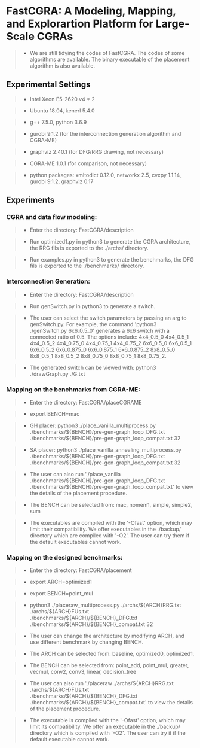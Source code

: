 # FastCGRA: A Modeling, Mapping, and Explorartion Platform for Large-Scale CGRAs

>* We are still tidying the codes of FastCGRA. The codes of some algorithms are available. The binary executable of the placement algorithm is also available. 

## Experimental Settings

>* Intel Xeon E5-2620 v4 * 2

>* Ubuntu 18.04, kenerl 5.4.0

>* g++ 7.5.0, python 3.6.9

>* gurobi 9.1.2 (for the interconnection generation algorithm and CGRA-ME)

>* graphviz 2.40.1 (for DFG/RRG drawing, not necessary)

>* CGRA-ME 1.0.1 (for comparison, not necessary)

>* python packages: xmltodict 0.12.0, networkx 2.5, cvxpy 1.1.14, gurobi 9.1.2, graphviz 0.17

## Experiments

### CGRA and data flow modeling: 

>* Enter the directory: FastCGRA/description

>* Run optimized1.py in python3 to generate the CGRA architecture, the RRG fils is exported to the ./archs/ directory. 

>* Run examples.py in python3 to generate the benchmarks, the DFG fils is exported to the ./benchmarks/ directory.

### Interconnection Generation: 

>* Enter the directory: FastCGRA/description

>* Run genSwitch.py in python3 to generate a switch. 

>* The user can select the switch parameters by passing an arg to genSwitch.py. For example, the command 'python3 ./genSwitch.py 6x6_0.5_0' generates a 6x6 switch  with a connected ratio of 0.5. The options include: 4x4_0.5_0 4x4_0.5_1 4x4_0.5_2 4x4_0.75_0 4x4_0.75_1 4x4_0.75_2 6x6_0.5_0 6x6_0.5_1 6x6_0.5_2 6x6_0.875_0 6x6_0.875_1 6x6_0.875_2 8x8_0.5_0 8x8_0.5_1 8x8_0.5_2 8x8_0.75_0 8x8_0.75_1 8x8_0.75_2. 

>* The generated switch can be viewed with: python3 ./drawGraph.py ./G.txt

### Mapping on the benchmarks from CGRA-ME: 

>* Enter the directory: FastCGRA/placeCGRAME

>* export BENCH=mac

>* GH placer: python3 ./place_vanilla_multiprocess.py ./benchmarks/\$\{BENCH\}/pre-gen-graph_loop_DFG.txt ./benchmarks/\$\{BENCH\}/pre-gen-graph_loop_compat.txt 32

>* SA placer: python3 ./place_vanilla_annealing_multiprocess.py ./benchmarks/\$\{BENCH\}/pre-gen-graph_loop_DFG.txt ./benchmarks/\$\{BENCH\}/pre-gen-graph_loop_compat.txt 32

>* The user can also run './place_vanilla ./benchmarks/\$\{BENCH\}/pre-gen-graph_loop_DFG.txt ./benchmarks/\$\{BENCH\}/pre-gen-graph_loop_compat.txt' to view the details of the placement procedure. 

>* The BENCH can be selected from: mac, nomem1, simple, simple2, sum

>* The executables are compiled with the '-Ofast' option, which may limit their compatibility. We offer executables in the ./backup/ directory which are compiled with '-O2'. The user can try them if the default executables cannot work. 

### Mapping on the designed benchmarks: 

>* Enter the directory: FastCGRA/placement

>* export ARCH=optimized1

>* export BENCH=point_mul

>* python3 ./placeraw_multiprocess.py ./archs/\$\{ARCH\}RRG.txt ./archs/\$\{ARCH}FUs.txt ./benchmarks/\$\{ARCH\}/\$\{BENCH\}_DFG.txt ./benchmarks/\$\{ARCH\}/\$\{BENCH\}_compat.txt 32

>* The user can change the architecture by modifying ARCH, and use different benchmark by changing BENCH. 

>* The ARCH can be selected from: baseline, optimized0, optimized1. 

>* The BENCH can be selected from: point_add, point_mul, greater, vecmul, conv2, conv3, linear, decision_tree

>* The user can also run './placeraw ./archs/\$\{ARCH\}RRG.txt ./archs/\$\{ARCH\}FUs.txt ./benchmarks/\$\{ARCH\}/\$\{BENCH\}_DFG.txt ./benchmarks/\$\{ARCH\}/\$\{BENCH\}_compat.txt' to view the details of the placement procedure. 

>* The executable is compiled with the '-Ofast' option, which may limit its compatibility. We offer an executable in the ./backup/ directory which is compiled with '-O2'. The user can try it if the default executable cannot work. 
